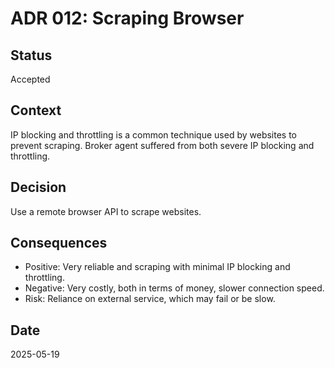 # ADR 012: Scraping Browser

## Status
Accepted

## Context
IP blocking and throttling is a common technique used by websites to prevent scraping.
Broker agent suffered from both severe IP blocking and throttling.

## Decision
Use a remote browser API to scrape websites.

## Consequences
- Positive: Very reliable and scraping with minimal IP blocking and throttling.
- Negative: Very costly, both in terms of money, slower connection speed.
- Risk: Reliance on external service, which may fail or be slow.

## Date
2025-05-19
